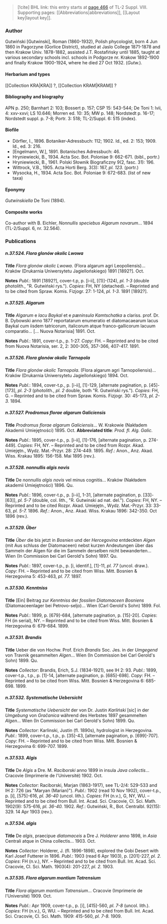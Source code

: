 > [!cite] BHL link: this entry starts at [page 466](https://www.biodiversitylibrary.org/item/103832#page/478/mode/1up) of TL-2 Suppl. VIII.
> Supporting pages: [[Abbreviations|abbreviations]], [[Layout key|layout key]].

### Author

Gutwiński \[Gutwinski\], Roman (1860-1932), Polish phycologist, born 4 Jun 1860 in Pagorzyne (Gorlice District), studied at Jaslo College 1871-1878 and then Krakow Univ. 1878-1882, assisted J.T. Rostafińsky until 1885, taught at various secondary schools incl. schools in Podgorze nr. Krakow 1892-1900 and finally Krakow 1900-1924, where he died 27 Oct 1932. (*Gutw.*).

#### Herbarium and types

[[Collection KRA|KRA]] ?, [[Collection KRAM|KRAM]] ?

#### Bibliography and biography

APN p. 250; Barnhart 2: 103; Bossert p. 157; CSP 15: 543-544; De Toni 1: lvii, 4: xxv-xxvi; LS 10.646; Morren ed. 10: 35; MW p. 148; Nordstedt p. 16-17; Nordstedt suppl. p. 7-8; Portr. 3: 518; TL-2/Suppl. 6: 515 (index).

#### Biofile

- Dörfler, I., 1896. Botaniker-Adressbuch: 112; 1902. Id., ed. 2: 153; 1909. Id., ed. 3: 216.
- \[Engelmann, W.\], 1891. Botanisches Adressbuch: 46.
- Hryniewiecki, B., 1934. Acta Soc. Bot. Poloniae 9: 662-671. (bibl., portr.)
- Hryniewiecki, B., 1961. Polski Słownik Biograficzny 9(2, fasc. 31): 196.
- Wittrock, V.B., 1905. Acta Horti Berg. 3(3): 167, *pl. 123.* (portr.)
- Wysocka, H., 1934. Acta Soc. Bot. Poloniae 9: 672-683. (list of new taxa)

#### Eponymy

*Gutwinskiella* De Toni (1894).

#### Composite works

Co-author with B. Eichler, *Nonnullis speciebus Algarum novarum*... 1894 (TL-2/Suppl. 6, nr. 32.564).

### Publications

##### n.37.524. Flora glonów okolic Lwowa

**Title**
*Flora glonów okolic Lwowa*. (Flora algarum agri Leopoliensis)... Kraków (Drukarnia Uniwersytetu Jagiellońskiego) 1891 \[1892?\]. Oct.

**Notes**
*Publ*.: 1891 \[1892?\], cover-t.p, p. \[i-ii\], \[(1)\]-(124), *pl. 1-3* (double photolith., "R. Gutwiński rys."). *Copies*: FH, NY (detached). – Reprinted and to be cited from Spraw. Komis. Fizjogr. 27: 1-124, *pl. 1-3.* 1891 \[1892?\].

##### n.37.525. Algarum

**Title**
*Algarum* e *lacu Baykal* et e *pæninsula Kamtschatka* a clariss. prof. Dr. B. Dybowski anno 1877 reportatarum enumeratio et diatomacaearum lacus Baykal cum iisdem tatricorum, italicorum atque franco-gallicorum lacuum comparatio... \[... Nuova Notarisia\] 1891. Oct.

**Notes**
*Publ*.: 1891, cover-t.p., p. 1-27. *Copy*: FH. – Reprinted and to be cited from Nuova Notarisia, ser. 2, 2: 300-305, 357-366, 407-417. 1891.

##### n.37.526. Flora glonów okolic Tarnopola

**Title**
*Flora glonów okolic Tarnopola*. (Flora algarum agri Tarnopoliensis)... Kraków (Drukarnia Uniwersytetu Jagiellońskiego) 1894. Oct.

**Notes**
*Publ*.: 1894, cover-t.p., p. \[i-ii\], \[1\]-129, \[alternate pagination, p. \[45\]-\[173\], *pl. 2-3* (photolith., *pl. 2* double, both "R. Gutwiński rys."). *Copies*: FH, G. – Reprinted and to be cited from Spraw. Komis. Fizjogr. 30: 45-173, *pl. 2-3.* 1894.

##### n.37.527. Prodromus florae algarum Galiciensis

**Title**
*Prodromus florae algarum Galiciensis*... W. Krakowie (Nakładem Akademii Umiejętności) 1895. Oct.
**Abbreviated title**: *Prod. fl. Alg. Galic.*

**Notes**
*Publ*.: 1895, cover-t.p., p. \[i-ii\], \[1\]-176, \[alternate pagination, p. 274-449\]. *Copies*: FH, NY. – Reprinted and to be cited from Rozpr. Akad. Umiejętn., Wydz. Mat.-Przyr. 28: 274-449. 1895.
*Ref*.: Anon., Anz. Akad. Wiss. Krakau 1895: 156-158. Mai 1895 (rev.).

##### n.37.528. nonnullis algis novis

**Title**
De *nonnullis algis novis* vel minus cognitis... Kraków (Nakładem akademii Umiejętności) 1896. Qu.

**Notes**
*Publ*.: 1896, cover-t.p., p. \[i-ii\], 1-31, \[alternate pagination, p. \[33\]-\[63\]\], *pl. 5-7* (double, col. lith., "R. Gutwinski ad nat. del."). *Copies*: FH, NY. – Reprinted and to be cited Rozpr. Akad. Umiejętn., Wydz. Mat.-Przyr. 33: 33-63, *pl. 5-7.* 1896.
*Ref*.: Anon., Anz. Akad. Wiss. Krakau 1896: 342-350. Oct 1896 (rev.).

##### n.37.529. Über

**Title**
*Über* die bis jetzt in *Bosnien* und der *Hercegovina* entdeckten *Algen* (mit Aus schluss der Diatomaceen) nebst kurzen Andeutungen über das Sammeln der Algen für die im Sammeln derselben nicht bewanderten... Wien (In Commission bei Carl Gerold's Sohn) 1897. Qu.

**Notes**
*Publ*.: 1897, cover-t.p., p. \[i, identif.\], \[1\]-11, *pl. 77* (uncol. draw.). *Copy*: FH. – Reprinted and to be cited from Wiss. Mitt. Bosnien & Herzegovina 5: 453-463, *pl. 77.* 1897.

##### n.37.530. Kenntniss

**Title**
\[Ein\] Beitrag zur *Kenntniss* der *fossilen Diatomaceen Bosniens* (Diatomaceenlager bei Petrovo-seljo)... Wien (Carl Gerold's Sohn) 1899. Fol.

**Notes**
*Publ*.: 1899, p. \[679\]-684, \[alternate pagination, p. \[15\]-20\]. *Copies*: FH (in serial), NY. – Reprinted and to be cited from Wiss. Mitt. Bosnien & Herzegovina 6: 679-684. 1899.

##### n.37.531. Brandis

**Title**
Ueber die von Hochw. Prof. Erich *Brandis* Soc. Jes. in der *Umgegend* von Travnik gesammelten *Algen*... Wien (In Commission bei Carl Gerold's Sohn) 1899. Qu.

**Notes**
*Collector*: Brandis, Erich, S.J. (1834-1921), see IH 2: 93.
*Publ*.: 1899, cover-t.p., t.p., p. \[1\]-14, \[alternate pagination, p. \[685\]-698\]. *Copy*: FH. – Reprinted and to be cited from Wiss. Mitt. Bosnien & Herzegovina 6: 685-698. 1899.

##### n.37.532. Systematische Uebersicht

**Title**
*Systematische Uebersicht* der von Dr. Justin *Karliński* \[sic\] in der *Umgebung* von *Gračanica* während des Herbstes 1897 gesammelten *Algen*... Wien (In Commission bei Carl Gerold's Sohn) 1899. Qu.

**Notes**
*Collector*: Karlinski, Justin (fl. 1890s), hydrologist in Herzegovina.
*Publ*.: 1899, cover-t.p., t.p., p. \[35\]-43, \[alternate pagination, p. \[699\]-707\]. *Copy*: FH. – Reprinted and to be cited from Wiss. Mitt. Bosnien & Herzegovina 6: 699-707. 1899.

##### n.37.533. Algis

**Title**
De *Algis* a Dre. M. *Raciborski* anno 1899 in insula *Java collectis*... Cracovie (Imprimerie de l'Université) 1902. Oct.

**Notes**
*Collector*: Raciborski, Marjan (1863-1917), see TL-2/4: 529-533 and IH 2: 726 (as "Maryan (Marian)").
*Publ*.: 1902 (read 10 Nov 1902), cover-t.p., p. \[i\], \[575\]-616, *pl. 36-40* (uncol. lith.). *Copies*: FH (n.v.), G, NY, WU. – Reprinted and to be cited from Bull. Int. Acad. Sci. Cracovie, Cl. Sci. Math. 1902(9): 575-616, *pl. 36-40.* 1902.
*Ref*.: Gutwiński, R., Bot. Centralbl. 92(15): 329. 14 Apr 1903 (rev.).

##### n.37.534. algis

**Title**
De *algis*, praecipue *diatomaceis* a Dre J. *Holderer* anno 1898, in *Asia* Centrali atque in China collectis... 1903. Oct.

**Notes**
*Collector*: Holderer, J. (fl. 1896-1898), explored the Gobi Desert with Karl Josef Futterer in 1896.
*Publ*.: 1903 (read 6 Apr 1903), p. \[201\]-227, *pl. 2. Copies*: FH (n.v.), NY. – Reprinted and to be cited from Bull. Int. Acad. Sci. Cracovie, Cl. Sci. Math. 1903(4): 201-227, *pl. 2.* 1903.

##### n.37.535. Flora algarum montium Tatrensium

**Title**
*Flora algarum montium Tatrensium*... Cracovie (Imprimerie de l'Université) 1909. Oct.

**Notes**
*Publ*.: Apr 1909, cover-t.p., p. \[i\], \[415\]-560, *pl. 7-8* (uncol. lith.). *Copies*: FH (n.v.), G, WU. – Reprinted and to be cited from Bull. Int. Acad. Sci. Cracovie, Cl. Sci. Math. 1909: 415-560, *pl. 7-8.* 1909.

